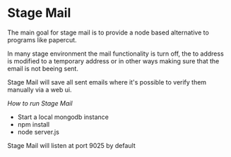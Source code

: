 Stage Mail
==========

The main goal for stage mail is to provide a node based alternative to programs like papercut.

In many stage environment the mail functionality is turn off, the to address is modified to a temporary address or in
other ways making sure that the email is not beeing sent.

Stage Mail will save all sent emails where it's possible to verify them manually via a web ui.


*How to run Stage Mail*
* Start a local mongodb instance
* npm install
* node server.js

Stage Mail will listen at port 9025 by default